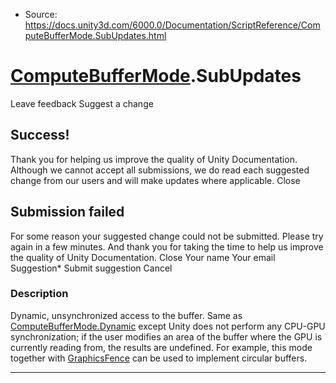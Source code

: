 * Source: https://docs.unity3d.com/6000.0/Documentation/ScriptReference/ComputeBufferMode.SubUpdates.html

#  [ComputeBufferMode](https://docs.unity3d.com/6000.0/Documentation/ScriptReference/ComputeBufferMode.html).SubUpdates
Leave feedback
Suggest a change
## Success!
Thank you for helping us improve the quality of Unity Documentation. Although we cannot accept all submissions, we do read each suggested change from our users and will make updates where applicable.
Close
## Submission failed
For some reason your suggested change could not be submitted. Please <a>try again</a> in a few minutes. And thank you for taking the time to help us improve the quality of Unity Documentation.
Close
Your name Your email Suggestion* Submit suggestion
Cancel
### Description
Dynamic, unsynchronized access to the buffer.
Same as [ComputeBufferMode.Dynamic](https://docs.unity3d.com/6000.0/Documentation/ScriptReference/ComputeBufferMode.Dynamic.html) except Unity does not perform any CPU-GPU synchronization; if the user modifies an area of the buffer where the GPU is currently reading from, the results are undefined. For example, this mode together with [GraphicsFence](https://docs.unity3d.com/6000.0/Documentation/ScriptReference/Rendering.GraphicsFence.html) can be used to implement circular buffers.
* * *
